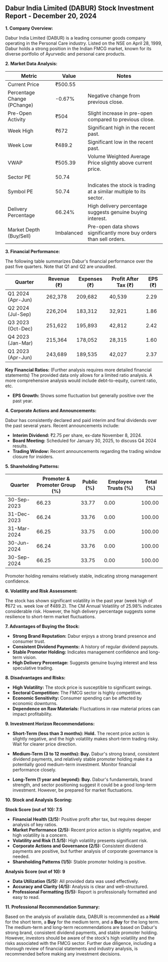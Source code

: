 ## Dabur India Limited (DABUR) Stock Investment Report - December 20, 2024

**1. Company Overview:**

Dabur India Limited (DABUR) is a leading consumer goods company operating in the Personal Care industry.  Listed on the NSE on April 28, 1999, Dabur holds a strong position in the Indian FMCG market, known for its diverse portfolio of Ayurvedic and personal care products.

**2. Market Data Analysis:**

| Metric                     | Value          | Notes                                                              |
|-----------------------------|-----------------|----------------------------------------------------------------------|
| Current Price              | ₹500.55        |                                                                      |
| Percentage Change (PChange) | -0.67%         | Negative change from previous close.                               |
| Pre-Open Activity          | ₹504           | Slight increase in pre-open compared to previous close.             |
| Week High                   | ₹672           | Significant high in the recent past.                               |
| Week Low                    | ₹489.2         | Significant low in the recent past.                               |
| VWAP                       | ₹505.39        | Volume Weighted Average Price slightly above current price.          |
| Sector PE                  | 50.74          |                                                                      |
| Symbol PE                  | 50.74          | Indicates the stock is trading at a similar multiple to its sector. |
| Delivery Percentage        | 66.24%         | High delivery percentage suggests genuine buying interest.           |
| Market Depth (Buy/Sell)    | Imbalanced      | Pre-open data shows significantly more buy orders than sell orders. |


**3. Financial Performance:**

The following table summarizes Dabur's financial performance over the past five quarters.  Note that Q1 and Q2 are unaudited.

| Quarter      | Revenue (₹)     | Expenses (₹)    | Profit After Tax (₹) | EPS (₹) |
|--------------|-----------------|-----------------|-----------------------|---------|
| Q1 2024 (Apr-Jun) | 262,378         | 209,682         | 40,539                 | 2.29    |
| Q2 2024 (Jul-Sep) | 226,204         | 183,312         | 32,921                 | 1.86    |
| Q3 2023 (Oct-Dec) | 251,622         | 195,893         | 42,812                 | 2.42    |
| Q4 2023 (Jan-Mar) | 215,364         | 178,052         | 28,315                 | 1.60    |
| Q1 2023 (Apr-Jun) | 243,689         | 189,535         | 42,027                 | 2.37    |


**Key Financial Ratios:** (Further analysis requires more detailed financial statements)  The provided data only allows for a limited ratio analysis.  A more comprehensive analysis would include debt-to-equity, current ratio, etc.

* **EPS Growth:** Shows some fluctuation but generally positive over the past year.

**4. Corporate Actions and Announcements:**

Dabur has consistently declared and paid interim and final dividends over the past several years.  Recent announcements include:

* **Interim Dividend:**  ₹2.75 per share, ex-date November 8, 2024.
* **Board Meeting:** Scheduled for January 30, 2025, to discuss Q4 2024 results.
* **Trading Window:**  Recent announcements regarding the trading window closure for insiders.


**5. Shareholding Patterns:**

| Quarter      | Promoter & Promoter Group (%) | Public (%) | Employee Trusts (%) | Total (%) |
|--------------|-----------------------------|------------|--------------------|-----------|
| 30-Sep-2023  | 66.23                        | 33.77      | 0.00                | 100.00    |
| 31-Dec-2023  | 66.24                        | 33.76      | 0.00                | 100.00    |
| 31-Mar-2024  | 66.25                        | 33.75      | 0.00                | 100.00    |
| 30-Jun-2024  | 66.24                        | 33.76      | 0.00                | 100.00    |
| 30-Sep-2024  | 66.25                        | 33.75      | 0.00                | 100.00    |

Promoter holding remains relatively stable, indicating strong management confidence.

**6. Volatility and Risk Assessment:**

The stock has shown significant volatility in the past year (week high of ₹672 vs. week low of ₹489.2).  The CM Annual Volatility of 25.98% indicates considerable risk.  However, the high delivery percentage suggests some resilience to short-term market fluctuations.

**7. Advantages of Buying the Stock:**

* **Strong Brand Reputation:** Dabur enjoys a strong brand presence and consumer trust.
* **Consistent Dividend Payments:**  A history of regular dividend payouts.
* **Stable Promoter Holding:**  Indicates management confidence and long-term vision.
* **High Delivery Percentage:** Suggests genuine buying interest and less speculative trading.

**8. Disadvantages and Risks:**

* **High Volatility:**  The stock price is susceptible to significant swings.
* **Sectoral Competition:**  The FMCG sector is highly competitive.
* **Economic Sensitivity:** Consumer spending can be affected by economic downturns.
* **Dependence on Raw Materials:** Fluctuations in raw material prices can impact profitability.


**9. Investment Horizon Recommendations:**

* **Short-Term (less than 3 months): Hold.** The recent price action is slightly negative, and the high volatility makes short-term trading risky.  Wait for clearer price direction.

* **Medium-Term (3 to 12 months): Buy.**  Dabur's strong brand, consistent dividend payments, and relatively stable promoter holding make it a potentially good medium-term investment.  Monitor financial performance closely.

* **Long-Term (1 year and beyond): Buy.**  Dabur's fundamentals, brand strength, and sector positioning suggest it could be a good long-term investment.  However, be prepared for market fluctuations.


**10. Stock and Analysis Scoring:**

**Stock Score (out of 10): 7.5**

* **Financial Health (3/5):**  Positive profit after tax, but requires deeper analysis of key ratios.
* **Market Performance (2/5):**  Recent price action is slightly negative, and high volatility is a concern.
* **Volatility and Risk (1.5/5):** High volatility presents significant risk.
* **Corporate Actions and Governance (2/5):** Consistent dividend payments are positive, but further analysis of corporate governance is needed.
* **Shareholding Patterns (1/5):** Stable promoter holding is positive.


**Analysis Score (out of 10): 9**

* **Data Utilization (5/5):** All provided data was used effectively.
* **Accuracy and Clarity (4/5):** Analysis is clear and well-structured.
* **Professional Formatting (5/5):** Report is professionally formatted and easy to read.


**11. Professional Recommendation Summary:**

Based on the analysis of available data, DABUR is recommended as a **Hold** for the short term, a **Buy** for the medium term, and a **Buy** for the long term.  The medium-term and long-term recommendations are based on Dabur's strong brand, consistent dividend payments, and stable promoter holding.  However, investors should be aware of the stock's high volatility and the risks associated with the FMCG sector.  Further due diligence, including a thorough review of financial statements and industry analysis, is recommended before making any investment decisions.
